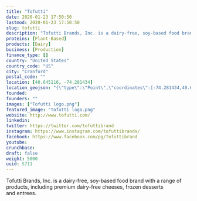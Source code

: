 ```yaml
---
title: "Tofutti"
date: 2020-01-23 17:50:50
lastmod: 2020-01-23 17:50:50
slug: tofutti
description: "Tofutti Brands, Inc. is a dairy-free, soy-based food brand with a range of products, including premium dairy-free cheeses, frozen desserts and entrees."
proteins: [Plant-Based]
products: [Dairy]
business: [Production]
finance_type: []
country: "United States"
country_code: "US"
city: "Cranford"
postal_code: ""
location: [40.645116, -74.281434]
location_geojson: "{\"type\":\"Point\",\"coordinates\":[-74.281434,40.645116]}"
founded: 
founders: ""
images: ["Tofutti logo.png"]
featured_image: "Tofutti logo.png"
website: http://www.tofutti.com/
linkedin: 
twitter: https://twitter.com/tofuttibrand
instagram: https://www.instagram.com/tofuttibrands/
facebook: https://www.facebook.com/pg/Tofuttibrand
youtube: 
crunchbase: 
draft: false
weight: 5000
uuid: 5711
---
```

Tofutti Brands, Inc. is a dairy-free, soy-based food brand with a range of products, including premium dairy-free cheeses, frozen desserts and entrees.
